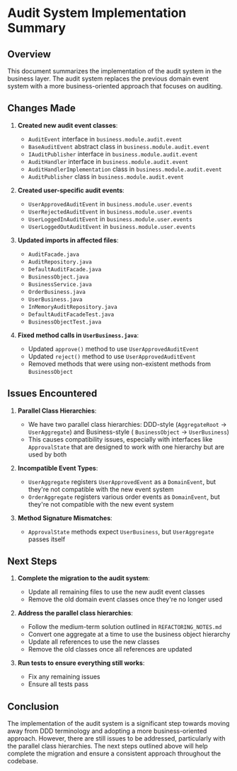 # Audit System Implementation Summary

## Overview

This document summarizes the implementation of the audit system in the business layer. The audit system replaces the
previous domain event system with a more business-oriented approach that focuses on auditing.

## Changes Made

1. **Created new audit event classes**:
    - `AuditEvent` interface in `business.module.audit.event`
    - `BaseAuditEvent` abstract class in `business.module.audit.event`
    - `IAuditPublisher` interface in `business.module.audit.event`
    - `AuditHandler` interface in `business.module.audit.event`
    - `AuditHandlerImplementation` class in `business.module.audit.event`
    - `AuditPublisher` class in `business.module.audit.event`

2. **Created user-specific audit events**:
    - `UserApprovedAuditEvent` in `business.module.user.events`
    - `UserRejectedAuditEvent` in `business.module.user.events`
    - `UserLoggedInAuditEvent` in `business.module.user.events`
    - `UserLoggedOutAuditEvent` in `business.module.user.events`

3. **Updated imports in affected files**:
    - `AuditFacade.java`
    - `AuditRepository.java`
    - `DefaultAuditFacade.java`
    - `BusinessObject.java`
    - `BusinessService.java`
    - `OrderBusiness.java`
    - `UserBusiness.java`
    - `InMemoryAuditRepository.java`
    - `DefaultAuditFacadeTest.java`
    - `BusinessObjectTest.java`

4. **Fixed method calls in `UserBusiness.java`**:
    - Updated `approve()` method to use `UserApprovedAuditEvent`
    - Updated `reject()` method to use `UserApprovedAuditEvent`
    - Removed methods that were using non-existent methods from `BusinessObject`

## Issues Encountered

1. **Parallel Class Hierarchies**:
    - We have two parallel class hierarchies: DDD-style (`AggregateRoot` -> `UserAggregate`) and Business-style (
      `BusinessObject` -> `UserBusiness`)
    - This causes compatibility issues, especially with interfaces like `ApprovalState` that are designed to work with
      one hierarchy but are used by both

2. **Incompatible Event Types**:
    - `UserAggregate` registers `UserApprovedEvent` as a `DomainEvent`, but they're not compatible with the new event
      system
    - `OrderAggregate` registers various order events as `DomainEvent`, but they're not compatible with the new event
      system

3. **Method Signature Mismatches**:
    - `ApprovalState` methods expect `UserBusiness`, but `UserAggregate` passes itself

## Next Steps

1. **Complete the migration to the audit system**:
    - Update all remaining files to use the new audit event classes
    - Remove the old domain event classes once they're no longer used

2. **Address the parallel class hierarchies**:
    - Follow the medium-term solution outlined in `REFACTORING_NOTES.md`
    - Convert one aggregate at a time to use the business object hierarchy
    - Update all references to use the new classes
    - Remove the old classes once all references are updated

3. **Run tests to ensure everything still works**:
    - Fix any remaining issues
    - Ensure all tests pass

## Conclusion

The implementation of the audit system is a significant step towards moving away from DDD terminology and adopting a
more business-oriented approach. However, there are still issues to be addressed, particularly with the parallel class
hierarchies. The next steps outlined above will help complete the migration and ensure a consistent approach throughout
the codebase.
